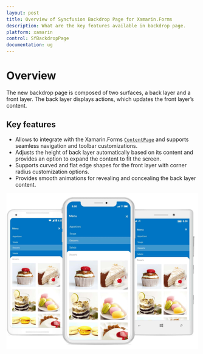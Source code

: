 ```yaml
---
layout: post
title: Overview of Syncfusion Backdrop Page for Xamarin.Forms
description: What are the key features available in backdrop page.
platform: xamarin
control: SfBackdropPage
documentation: ug
---
```


# Overview

The new backdrop page is composed of two surfaces, a back layer and a front layer. The back layer displays actions, which updates the front layer’s content.

## Key features
* Allows to integrate with the Xamarin.Forms [`ContentPage`](https://docs.microsoft.com/en-us/dotnet/api/xamarin.forms.contentpage?view=xamarin-forms) and supports seamless navigation and toolbar customizations.
* Adjusts the height of back layer automatically based on its content and provides an option to expand the content to fit the screen.
* Supports curved and flat edge shapes for the front layer with corner radius customization options.
* Provides smooth animations for revealing and concealing the back layer content.

![Backdrop](Overview_images/Xamarin_Forms_BackdropPage.jpg)
